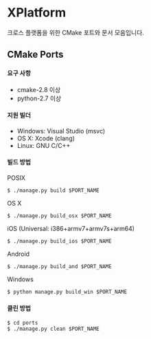 XPlatform
=========

크로스 플랫폼을 위한 CMake 포트와 문서 모음입니다. 


CMake Ports
-----------

#### 요구 사항

* cmake-2.8 이상
* python-2.7 이상


#### 지원 빌더

* Windows: Visual Studio (msvc)
* OS X: Xcode (clang)
* Linux: GNU C/C++


#### 빌드 방법

POSIX 

    $ ./manage.py build $PORT_NAME

OS X

    $ ./manage.py build_osx $PORT_NAME

iOS (Universal: i386+armv7+armv7s+arm64)

    $ ./manage.py build_ios $PORT_NAME

Android

    $ ./manage.py build_and $PORT_NAME

Windows

    $ python manage.py build_win $PORT_NAME


#### 클린 방법

    $ cd ports
    $ ./manage.py clean $PORT_NAME


